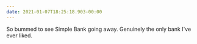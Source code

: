 ```yaml
---
date: 2021-01-07T18:25:18.903-00:00
---
```

So bummed to see Simple Bank going away. Genuinely the only bank I've ever liked.
